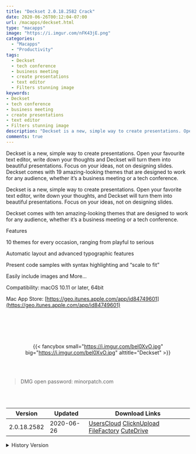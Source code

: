 ```yaml
---
title: "Deckset 2.0.18.2582 Crack"
date: 2020-06-26T00:12:04-07:00
url: /macapps/deckset.html
type: "macapps"
image: "https://i.imgur.com/nFK43jE.png"
categories:
  - "Macapps"
  - "Productivity"
tags:
  - Deckset
  - tech conference
  - business meeting
  - create presentations
  - text editor
  - Filters stunning image
keywords:
- Deckset
- tech conference
- business meeting
- create presentations
- text editor
- Filters stunning image
description: "Deckset is a new, simple way to create presentations. Open your favourite text editor, write down your thoughts and Deckset will turn them into beautiful presentations"
comments: true
---
```


Deckset is a new, simple way to create presentations. Open your favourite text editor, write down your thoughts and Deckset will turn them into beautiful presentations. Focus on your ideas, not on designing slides. Deckset comes with 19 amazing-looking themes that are designed to work for any audience, whether it’s a business meeting or a tech conference.

Deckset is a new, simple way to create presentations. Open your favorite text editor, write down your thoughts, and Deckset will turn them into beautiful presentations. Focus on your ideas, not on designing slides.

Deckset comes with ten amazing-looking themes that are designed to work for any audience, whether it’s a business meeting or a tech conference.



Features

10 themes for every occasion, ranging from playful to serious

Automatic layout and advanced typographic features

Present code samples with syntax highlighting and “scale to fit”

Easily include images and More…

Compatibility: macOS 10.11 or later, 64bit

Mac App Store: [https://geo.itunes.apple.com/app/id84749601](https://geo.itunes.apple.com/app/id84749601)

<br/>
<br/>
<script async src="https://pagead2.googlesyndication.com/pagead/js/adsbygoogle.js"></script>
<ins class="adsbygoogle"
     style="display:block; text-align:center;"
     data-ad-layout="in-article"
     data-ad-format="fluid"
     data-ad-client="ca-pub-8746275014476192"
     data-ad-slot="5144997159"></ins>
<script>
     (adsbygoogle = window.adsbygoogle || []).push({});
</script>
<br/>
<br/>


<center>

{{< fancybox small="https://i.imgur.com/bel0XvO.jpg" big="https://i.imgur.com/bel0XvO.jpg" alttitle="Deckset" >}}

</center>

<br/>
<br/>


> DMG open password: minorpatch.com

<br/>

<br/>
<div id="history_version" class="history_version">

| Version | Updated | Download Links |
| ---- | ---- | ---- |
| 2.0.18.2582 | 2020-06-26 | [UsersCloud](https://ouo.io/UvaUHW)   [ClicknUpload](https://ouo.io/8UPMA7)   [FileFactory](https://ouo.io/2cHmUb)   [CuteDrive](https://ouo.io/KtdUpkR) |
<details>
<summary>History Version</summary>

| Version | Updated | Download Links |
| ---- | ---- | ---- |
| 2.0.17 | 2020-06-24 | [UsersCloud](https://ouo.io/AA0gMr)   [ClicknUpload](https://ouo.io/sb1gEh)   [FileFactory](https://ouo.io/Z5Wkv3)   [CuteDrive](https://ouo.io/GXDKd4) |
| 2.0.16 | 2020-05-15 | [UsersCloud](https://ouo.io/yCYNEC)   [ClicknUpload](https://ouo.io/lYHyx0)   [FileFactory](https://ouo.io/xIw3DOJ)   [CuteDrive](https://ouo.io/nvdJNHK) |
| 2.0.14 | 2020-05-12 | [UsersCloud](https://ouo.io/AqwLHz)   [ClicknUpload](https://ouo.io/P94X4f)   [FileFactory](https://ouo.io/D5R94qk)   [CuteDrive](https://ouo.io/6rriY2) |
</details>

</div>
